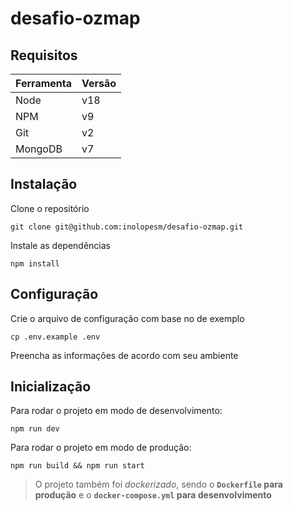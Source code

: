 # desafio-ozmap

## Requisitos

| Ferramenta | Versão |
| ---------- | ------ |
| Node       | v18    |
| NPM        | v9     |
| Git        | v2     |
| MongoDB    | v7     |

## Instalação

Clone o repositório

```
git clone git@github.com:inolopesm/desafio-ozmap.git
```

Instale as dependências

```
npm install
```

## Configuração

Crie o arquivo de configuração com base no de exemplo

```
cp .env.example .env
```

Preencha as informações de acordo com seu ambiente

## Inicialização

Para rodar o projeto em modo de desenvolvimento:

```
npm run dev
```

Para rodar o projeto em modo de produção:

```
npm run build && npm run start
```

> O projeto também foi *dockerizado*, sendo o **`Dockerfile` para produção** e o **`docker-compose.yml` para desenvolvimento**
